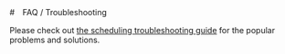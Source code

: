 


#　FAQ / Troubleshooting

Please check out [the scheduling troubleshooting guide](https://exploratory.io/note/exploratory/Trouble-Shooting-Guide-for-Scheduling-Data-Analysis-at-exploratory-io-ujG7iHR4) for the popular problems and solutions.
